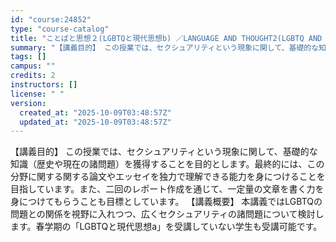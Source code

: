 ```yaml
---
id: "course:24852"
type: "course-catalog"
title: "ことばと思想２(LGBTQと現代思想b) ／LANGUAGE AND THOUGHT2(LGBTQ AND CONTEMPORARY THOUGHT (B))"
summary: "【講義目的】 この授業では、セクシュアリティという現象に関して、基礎的な知識（歴史や現在の諸問題）を獲得することを目的とします。最終的には、この分野に関する関する論文やエッセイを独力で理解できる能力を身につけることを目指しています。また、二…"
tags: []
campus: ""
credits: 2
instructors: []
license: " "
version:
  created_at: "2025-10-09T03:48:57Z"
  updated_at: "2025-10-09T03:48:57Z"
---
```


【講義目的】 この授業では、セクシュアリティという現象に関して、基礎的な知識（歴史や現在の諸問題）を獲得することを目的とします。最終的には、この分野に関する関する論文やエッセイを独力で理解できる能力を身につけることを目指しています。また、二回のレポート作成を通じて、一定量の文章を書く力を身につけてもらうことも目標としています。 【講義概要】 本講義ではLGBTQの問題との関係を視野に入れつつ、広くセクシュアリティの諸問題について検討します。春学期の「LGBTQと現代思想a」を受講していない学生も受講可能です。
